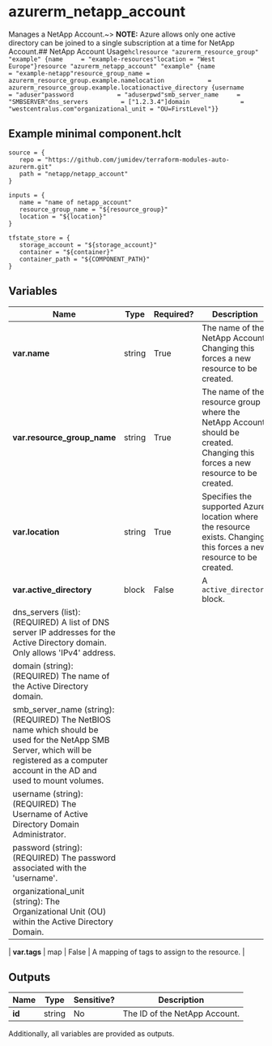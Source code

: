 # azurerm_netapp_account

Manages a NetApp Account.~> **NOTE:** Azure allows only one active directory can be joined to a single subscription at a time for NetApp Account.## NetApp Account Usage```hclresource "azurerm_resource_group" "example" {name     = "example-resources"location = "West Europe"}resource "azurerm_netapp_account" "example" {name                = "example-netapp"resource_group_name = azurerm_resource_group.example.namelocation            = azurerm_resource_group.example.locationactive_directory {username            = "aduser"password            = "aduserpwd"smb_server_name     = "SMBSERVER"dns_servers         = ["1.2.3.4"]domain              = "westcentralus.com"organizational_unit = "OU=FirstLevel"}}```

## Example minimal component.hclt

```hcl
source = {
   repo = "https://github.com/jumidev/terraform-modules-auto-azurerm.git" 
   path = "netapp/netapp_account" 
}

inputs = {
   name = "name of netapp_account" 
   resource_group_name = "${resource_group}" 
   location = "${location}" 
}

tfstate_store = {
   storage_account = "${storage_account}" 
   container = "${container}" 
   container_path = "${COMPONENT_PATH}" 
}

```

## Variables

| Name | Type | Required? |  Description |
| ---- | ---- | --------- |  ----------- |
| **var.name** | string | True | The name of the NetApp Account. Changing this forces a new resource to be created. | 
| **var.resource_group_name** | string | True | The name of the resource group where the NetApp Account should be created. Changing this forces a new resource to be created. | 
| **var.location** | string | True | Specifies the supported Azure location where the resource exists. Changing this forces a new resource to be created. | 
| **var.active_directory** | block | False | A `active_directory` block. | | `active_directory` block structure: || 
|   dns_servers (list): (REQUIRED) A list of DNS server IP addresses for the Active Directory domain. Only allows 'IPv4' address. ||
|   domain (string): (REQUIRED) The name of the Active Directory domain. ||
|   smb_server_name (string): (REQUIRED) The NetBIOS name which should be used for the NetApp SMB Server, which will be registered as a computer account in the AD and used to mount volumes. ||
|   username (string): (REQUIRED) The Username of Active Directory Domain Administrator. ||
|   password (string): (REQUIRED) The password associated with the 'username'. ||
|   organizational_unit (string): The Organizational Unit (OU) within the Active Directory Domain. ||

| **var.tags** | map | False | A mapping of tags to assign to the resource. | 



## Outputs

| Name | Type | Sensitive? | Description |
| ---- | ---- | --------- | --------- |
| **id** | string | No  | The ID of the NetApp Account. | 

Additionally, all variables are provided as outputs.
